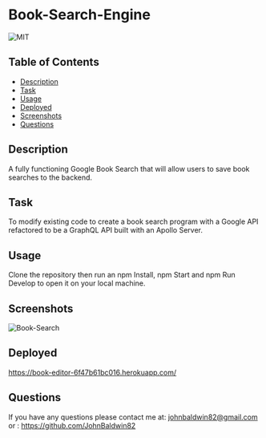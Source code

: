 # Book-Search-Engine

![MIT](https://img.shields.io/badge/License-MIT-yellow.svg)

## Table of Contents

* [Description](#description)
* [Task](#task)
* [Usage](#usage)
* [Deployed](#deployed)
* [Screenshots](#screeshots)
* [Questions](#questions)

## Description

A fully functioning Google Book Search that will allow users to save book searches to the backend.

## Task

To modify existing code to create a book search program with a Google API refactored to be a GraphQL API built with an Apollo Server.

## Usage

Clone the repository then run an npm Install, npm Start and npm Run Develop to open it on your local machine.

## Screenshots
![Book-Search](https://github.com/JohnBaldwin82/Book-Editor/assets/124854286/8b8b03e9-bd81-4ec0-a9c2-3fd9ae4c5186)

## Deployed

https://book-editor-6f47b61bc016.herokuapp.com/

## Questions

If you have any questions please contact me at:
johnbaldwin82@gmail.com
        or :
https://github.com/JohnBaldwin82
